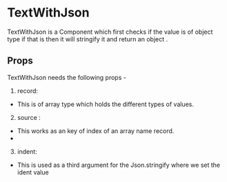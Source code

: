 # TextWithJson

TextWithJson is a Component which first checks if the value is of object type if that is then
it will stringify it and return an object .

## Props

TextWithJson needs the following props -

1. record:

- This is of array type which holds the different types of values.

2. source :

- This works as an key of index of an array name record.
-

3. indent:

- This is used as a third argument for the Json.stringify where we set the ident value
